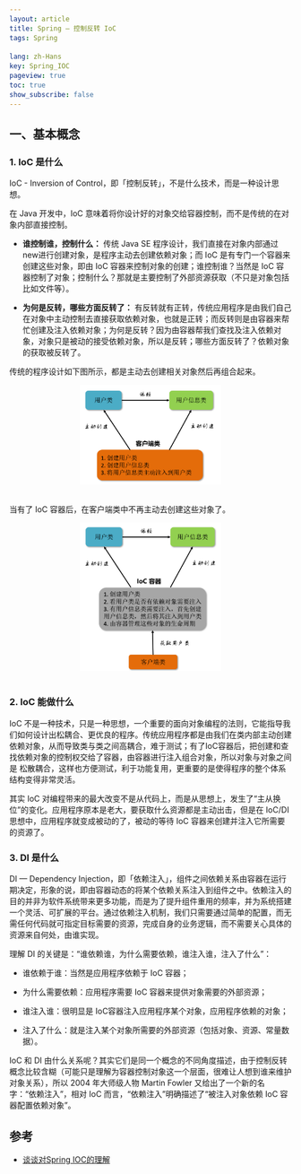 ```yaml
---
layout: article
title: Spring — 控制反转 IoC
tags: Spring

lang: zh-Hans
key: Spring_IOC
pageview: true
toc: true
show_subscribe: false
---
```


## 一、基本概念

### 1. IoC 是什么

IoC - Inversion of Control，即「控制反转」，不是什么技术，而是一种设计思想。

在 Java 开发中，IoC 意味着将你设计好的对象交给容器控制，而不是传统的在对象内部直接控制。

- **谁控制谁，控制什么：** 传统 Java SE 程序设计，我们直接在对象内部通过new进行创建对象，是程序主动去创建依赖对象；而 IoC 是有专门一个容器来创建这些对象，即由 IoC 容器来控制对象的创建；谁控制谁？当然是 IoC 容器控制了对象；控制什么？那就是主要控制了外部资源获取（不只是对象包括比如文件等）。

- **为何是反转，哪些方面反转了：** 有反转就有正转，传统应用程序是由我们自己在对象中主动控制去直接获取依赖对象，也就是正转；而反转则是由容器来帮忙创建及注入依赖对象；为何是反转？因为由容器帮我们查找及注入依赖对象，对象只是被动的接受依赖对象，所以是反转；哪些方面反转了？依赖对象的获取被反转了。

传统的程序设计如下图所示，都是主动去创建相关对象然后再组合起来。

<div align="center">  <img src="../img/spring_ioc_1.png" width="50%"/> </div><br>


当有了 IoC 容器后，在客户端类中不再主动去创建这些对象了。

<div align="center">  <img src="../img/spring_ioc_2.png" width="50%"/> </div><br>

### 2. IoC 能做什么

IoC 不是一种技术，只是一种思想，一个重要的面向对象编程的法则，它能指导我们如何设计出松耦合、更优良的程序。传统应用程序都是由我们在类内部主动创建依赖对象，从而导致类与类之间高耦合，难于测试；有了IoC容器后，把创建和查找依赖对象的控制权交给了容器，由容器进行注入组合对象，所以对象与对象之间是 松散耦合，这样也方便测试，利于功能复用，更重要的是使得程序的整个体系结构变得非常灵活。

其实 IoC 对编程带来的最大改变不是从代码上，而是从思想上，发生了“主从换位”的变化。应用程序原本是老大，要获取什么资源都是主动出击，但是在 IoC/DI 思想中，应用程序就变成被动的了，被动的等待 IoC 容器来创建并注入它所需要的资源了。

### 3. DI 是什么

DI — Dependency Injection，即「依赖注入」，组件之间依赖关系由容器在运行期决定，形象的说，即由容器动态的将某个依赖关系注入到组件之中。依赖注入的目的并非为软件系统带来更多功能，而是为了提升组件重用的频率，并为系统搭建一个灵活、可扩展的平台。通过依赖注入机制，我们只需要通过简单的配置，而无需任何代码就可指定目标需要的资源，完成自身的业务逻辑，而不需要关心具体的资源来自何处，由谁实现。

理解 DI 的关键是：“谁依赖谁，为什么需要依赖，谁注入谁，注入了什么”：

- 谁依赖于谁：当然是应用程序依赖于 IoC 容器；

- 为什么需要依赖：应用程序需要 IoC 容器来提供对象需要的外部资源；

- 谁注入谁：很明显是 IoC容器注入应用程序某个对象，应用程序依赖的对象；

- 注入了什么：就是注入某个对象所需要的外部资源（包括对象、资源、常量数据）。

IoC 和 DI 由什么关系呢？其实它们是同一个概念的不同角度描述，由于控制反转概念比较含糊（可能只是理解为容器控制对象这一个层面，很难让人想到谁来维护对象关系），所以 2004 年大师级人物 Martin Fowler 又给出了一个新的名字：“依赖注入”，相对 IoC 而言，“依赖注入”明确描述了“被注入对象依赖 IoC 容器配置依赖对象”。



## 参考

- [谈谈对Spring IOC的理解](https://www.cnblogs.com/xdp-gacl/p/4249939.html)
